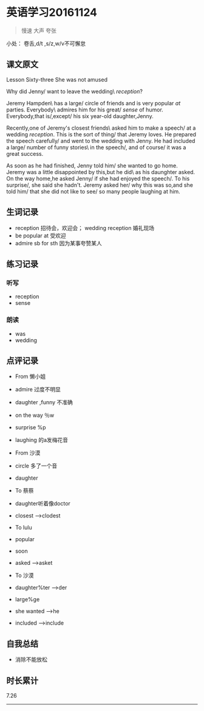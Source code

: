 # 英语学习20161124

> 慢速 大声 夸张

小处： 卷舌,d/t ,s/z,w/v不可懈怠

## 课文原文

Lesson Sixty-three She was not amused

Why did Jenny/ want to leave the wedding\  _reception_?

Jeremy Hampden\ has a large/ circle of friends and is very popular _at_ parties.
Everybody\ admires him for his great/ _sense_ of humor.
Everybody,that is/,except/ his six year-old daughter,Jenny.

Recently,one of Jeremy's closest friends\  asked him to make a speech/  at a wedding _reception_.
This is the sort of thing/ that Jeremy loves.
He prepared the speech carefully/ and went to the wedding  with Jenny.
He had included a large/ number of funny stories\ in the speech/, and  of course/  it was a great success.

As soon as he had finished\, Jenny told him/ she wanted to go home.
Jeremy was a little disappointed by this\,but he did\ as his daunghter asked.
On the way home,he asked Jenny/ if she had enjoyed the speech/.
To his surprise/, she said she hadn't.
Jeremy asked her/ why this was so,and she told him/ that she did not like to see/ so many people laughing at him.

## 生词记录
* reception 招待会，欢迎会； wedding reception 婚礼现场
* be popular at 受欢迎
* admire sb for sth  因为某事夸赞某人

## 练习记录

### 听写
* reception 
* sense

### 朗读
* was
* wedding

## 点评记录
* From 懒小姐
 * admire 过度不明显
 * daughter ,funny 不准确
 * on the way ％w
 * surprise %p
 * laughing 的a发梅花音

* From 沙漠
 * circle 多了一个音
 * daughter
 
* To 蔡蔡
 * daughter听着像doctor
 * closest -->clodest

* To lulu
 * popular
 * soon 
 * asked -->asket

* To 沙漠
 * daughter%ter -->der
 * large%ge
 * she wanted -->he
 * included -->include

## 自我总结
* 消除不能放松

## 时长累计
7.26

---
